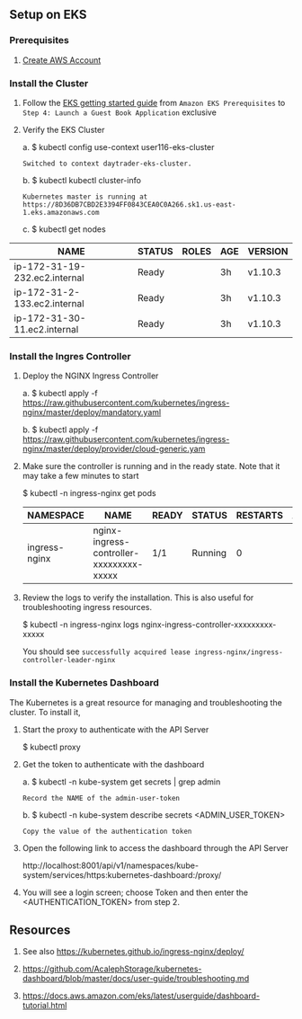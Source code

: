                 
## Setup on EKS

### Prerequisites

1.  [Create AWS Account](https://aws.amazon.com/premiumsupport/knowledge-center/create-and-activate-aws-account/)

### Install the Cluster

1.  Follow the [EKS getting started guide](https://docs.aws.amazon.com/eks/latest/userguide/getting-started.html) from `Amazon EKS Prerequisites` to `Step 4: Launch a Guest Book Application` exclusive

2.  Verify the EKS Cluster
     
    a.  $ kubectl config use-context user116-eks-cluster
                    
        Switched to context daytrader-eks-cluster.
                
    b.  $ kubectl kubectl cluster-info
                    
        Kubernetes master is running at https://8D36DB7CBD2E3394FF0843CEA0C0A266.sk1.us-east-1.eks.amazonaws.com
                    
    c.  $ kubectl get nodes
                
NAME | STATUS | ROLES | AGE | VERSION
---- | ------ | ----- | --- | -------
ip-172-31-19-232.ec2.internal | Ready | <none> | 3h | v1.10.3
ip-172-31-2-133.ec2.internal  | Ready | <none> | 3h | v1.10.3
ip-172-31-30-11.ec2.internal  | Ready | <none> | 3h | v1.10.3

### Install the Ingres Controller

1.  Deploy the NGINX Ingress Controller
                
    a.  $ kubectl apply -f https://raw.githubusercontent.com/kubernetes/ingress-nginx/master/deploy/mandatory.yaml
    
    b.  $ kubectl apply -f https://raw.githubusercontent.com/kubernetes/ingress-nginx/master/deploy/provider/cloud-generic.yam
                    
2.  Make sure the controller is running and in the ready state. Note that it may take a few minutes to start
                
    $ kubectl -n ingress-nginx get pods 
                    
    NAMESPACE | NAME | READY | STATUS | RESTARTS | AGE
    --------- | ---- | ----- | ------ | -------- | ---
    ingress-nginx | nginx-ingress-controller-xxxxxxxxx-xxxxx | 1/1 | Running | 0 | 39s
                    
3.  Review the logs to verify the installation. This is also useful for troubleshooting ingress resources.
                
    $ kubectl -n ingress-nginx logs nginx-ingress-controller-xxxxxxxxx-xxxxx
                   
    You should see `successfully acquired lease ingress-nginx/ingress-controller-leader-nginx`
                    
### Install the Kubernetes Dashboard

The Kubernetes is a great resource for managing and troubleshooting the cluster. To install it,
                
1.  Start the proxy to authenticate with the API Server

    $ kubectl proxy
    
2.  Get the token to authenticate with the dashboard

    a.  $ kubectl -n kube-system get secrets | grep admin
       
        Record the NAME of the admin-user-token
        
    b.  $ kubectl -n kube-system describe secrets <ADMIN_USER_TOKEN>
        
        Copy the value of the authentication token
                            
3.  Open the following link to access the dashboard through the API Server
        
    http://localhost:8001/api/v1/namespaces/kube-system/services/https:kubernetes-dashboard:/proxy/
            
4.  You will see a login screen; choose Token and then enter the <AUTHENTICATION_TOKEN> from step 2. 

## Resources 

1.  See also https://kubernetes.github.io/ingress-nginx/deploy/

2.  https://github.com/AcalephStorage/kubernetes-dashboard/blob/master/docs/user-guide/troubleshooting.md
    
3.  https://docs.aws.amazon.com/eks/latest/userguide/dashboard-tutorial.html


